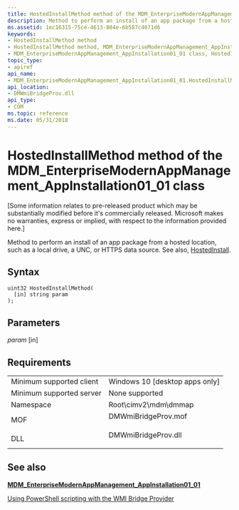 ```yaml
---
title: HostedInstallMethod method of the MDM_EnterpriseModernAppManagement_AppInstallation01_01 class
description: Method to perform an install of an app package from a hosted location, such as a local drive, a UNC, or HTTPS data source. See also, HostedInstall.
ms.assetid: 1ec16315-75ce-4613-804e-6b587c4071d6
keywords:
- HostedInstallMethod method
- HostedInstallMethod method, MDM_EnterpriseModernAppManagement_AppInstallation01_01 class
- MDM_EnterpriseModernAppManagement_AppInstallation01_01 class, HostedInstallMethod method
topic_type:
- apiref
api_name:
- MDM_EnterpriseModernAppManagement_AppInstallation01_01.HostedInstallMethod
api_location:
- DMWmiBridgeProv.dll
api_type:
- COM
ms.topic: reference
ms.date: 05/31/2018
---
```


# HostedInstallMethod method of the MDM\_EnterpriseModernAppManagement\_AppInstallation01\_01 class

\[Some information relates to pre-released product which may be substantially modified before it's commercially released. Microsoft makes no warranties, express or implied, with respect to the information provided here.\]

Method to perform an install of an app package from a hosted location, such as a local drive, a UNC, or HTTPS data source. See also, [HostedInstall](/windows/client-management/mdm/enterprisemodernappmanagement-csp).

## Syntax


```mof
uint32 HostedInstallMethod(
  [in] string param
);
```



## Parameters

<dl> <dt>

*param* \[in\]
</dt> <dd></dd> </dl>

## Requirements



|                                     |                                                                                                |
|-------------------------------------|------------------------------------------------------------------------------------------------|
| Minimum supported client<br/> | Windows 10 \[desktop apps only\]<br/>                                                    |
| Minimum supported server<br/> | None supported<br/>                                                                      |
| Namespace<br/>                | Root\\cimv2\\mdm\\dmmap<br/>                                                             |
| MOF<br/>                      | <dl> <dt>DMWmiBridgeProv.mof</dt> </dl> |
| DLL<br/>                      | <dl> <dt>DMWmiBridgeProv.dll</dt> </dl> |



## See also

<dl> <dt>

[**MDM\_EnterpriseModernAppManagement\_AppInstallation01\_01**](mdm-enterprisemodernappmanagement-appinstallation01-01.md)
</dt> <dt>

[Using PowerShell scripting with the WMI Bridge Provider](/windows/client-management/mdm/using-powershell-scripting-with-the-wmi-bridge-provider)
</dt> </dl>

 

